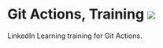 # Git Actions, Training ![](https://github.com/freilena/gitactions-training/workflows/ci/badge.svg)
LinkedIn Learning training for Git Actions.
